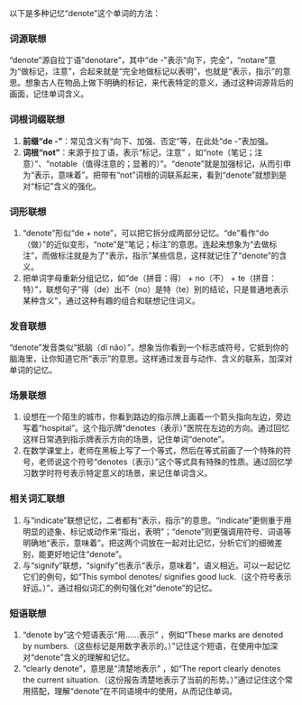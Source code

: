 以下是多种记忆“denote”这个单词的方法：

### 词源联想
“denote”源自拉丁语“denotare”，其中“de -”表示“向下，完全”，“notare”意为“做标记，注意”，合起来就是“完全地做标记以表明”，也就是“表示，指示”的意思。想象古人在物品上做下明确的标记，来代表特定的意义，通过这种词源背后的画面，记住单词含义。

### 词根词缀联想
1. **前缀“de -”**：常见含义有“向下、加强、否定”等，在此处“de -”表加强。
2. **词根“not”**：来源于拉丁语，表示“标记，注意” ，如“note（笔记；注意）”、“notable（值得注意的；显著的）”。“denote”就是加强标记，从而引申为“表示，意味着”。把带有“not”词根的词联系起来，看到“denote”就想到是对“标记”含义的强化。

### 词形联想
1. “denote”形似“de + note”，可以把它拆分成两部分记忆。“de”看作“do（做）”的近似变形，“note”是“笔记；标注”的意思。连起来想象为“去做标注”，而做标注就是为了“表示，指示”某些信息，这样就记住了“denote”的含义。
2. 把单词字母重新分组记忆，如“de（拼音：得） + no（不） + te（拼音：特）”，联想句子“得（de）出不（no）是特（te）别的结论，只是普通地表示某种含义”，通过这种有趣的组合和联想记住词义。

### 发音联想
“denote”发音类似“抵脑（dǐ nǎo）”，想象当你看到一个标志或符号，它抵到你的脑海里，让你知道它所“表示”的意思。这样通过发音与动作、含义的联系，加深对单词的记忆。

### 场景联想
1. 设想在一个陌生的城市，你看到路边的指示牌上画着一个箭头指向左边，旁边写着“hospital”。这个指示牌“denotes（表示）”医院在左边的方向。通过回忆这样日常遇到指示牌表示方向的场景，记住单词“denote”。
2. 在数学课堂上，老师在黑板上写了一个等式，然后在等式前画了一个特殊的符号，老师说这个符号“denotes（表示）”这个等式具有特殊的性质。通过回忆学习数学时符号表示特定意义的场景，来记住单词含义。

### 相关词汇联想
1. 与“indicate”联想记忆，二者都有“表示，指示”的意思。“indicate”更侧重于用明显的迹象、标记或动作来“指出，表明”；“denote”则更强调用符号、词语等明确地“表示，意味着”。把这两个词放在一起对比记忆，分析它们的细微差别，能更好地记住“denote”。
2. 与“signify”联想，“signify”也表示“表示，意味着”，语义相近。可以一起记忆它们的例句，如“This symbol denotes/ signifies good luck.（这个符号表示好运。）”，通过相似词汇的例句强化对“denote”的记忆。

### 短语联想
1. “denote by”这个短语表示“用……表示” ，例如“These marks are denoted by numbers.（这些标记是用数字表示的。）”记住这个短语，在使用中加深对“denote”含义的理解和记忆。
2. “clearly denote”，意思是“清楚地表示” ，如“The report clearly denotes the current situation.（这份报告清楚地表示了当前的形势。）”通过记住这个常用搭配，理解“denote”在不同语境中的使用，从而记住单词。 